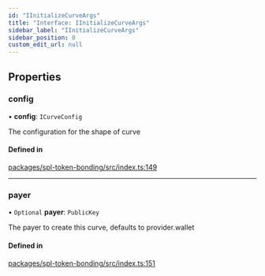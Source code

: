 ```yaml
---
id: "IInitializeCurveArgs"
title: "Interface: IInitializeCurveArgs"
sidebar_label: "IInitializeCurveArgs"
sidebar_position: 0
custom_edit_url: null
---
```


## Properties

### config

• **config**: `ICurveConfig`

The configuration for the shape of curve

#### Defined in

[packages/spl-token-bonding/src/index.ts:149](https://github.com/ChewingGlassFund/wumbo-programs/blob/2de409b/packages/spl-token-bonding/src/index.ts#L149)

___

### payer

• `Optional` **payer**: `PublicKey`

The payer to create this curve, defaults to provider.wallet

#### Defined in

[packages/spl-token-bonding/src/index.ts:151](https://github.com/ChewingGlassFund/wumbo-programs/blob/2de409b/packages/spl-token-bonding/src/index.ts#L151)
